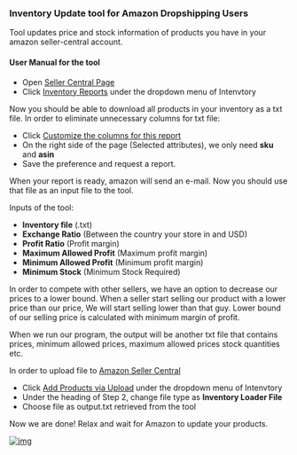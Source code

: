 ### Inventory Update tool for Amazon Dropshipping Users

Tool updates price and stock information of products you have in your amazon seller-central account.

#### User Manual for the tool
- Open [Seller Central Page](https://sellercentral.amazon.com/)
- Click [Inventory Reports](https://sellercentral.amazon.com/listing/reports) under the dropdown menu of Intenvtory

Now you should be able to download all products in your inventory as a txt file. In order to eliminate unnecessary columns for txt file:

- Click [Customize the columns for this report](https://sellercentral.amazon.com/listing/reports/custom?report_type=107)
- On the right side of the page (Selected attributes), we only need **sku** and **asin**
- Save the preference and request a report.

When your report is ready, amazon will send an e-mail. Now you should use that file as an input file to the tool.

Inputs of the tool:
- **Inventory file** (.txt)
- **Exchange Ratio** (Between the country your store in and USD)
- **Profit Ratio** (Profit margin)
- **Maximum Allowed Profit** (Maximum profit margin)
- **Minimum Allowed Profit** (Minimum profit margin)
- **Minimum Stock** (Minimum Stock Required)

In order to compete with other sellers, we have an option to decrease our prices to a lower bound. When a seller start selling our product with a lower price than our price, We will start selling lower than that guy. Lower bound of our selling price is calculated with minimum margin of profit.

When we run our program, the output will be another txt file that contains prices, minimum allowed prices, maximum allowed prices stock quantities etc. 

In order to upload file to [Amazon Seller Central](https://sellercentral.amazon.com/)
- Click [Add Products via Upload](https://sellercentral.amazon.com/listing/upload) under the dropdown menu of Intenvtory
- Under the heading of Step 2, change file type as **Inventory Loader File**
- Choose file as output.txt retrieved from the tool

Now we are done! Relax and wait for Amazon to update your products. 

[![img](https://mllh7z7bitrc.i.optimole.com/jHdOZQ-l7IHR-Ey/w:330/h:83/q:75/dpr:2.6/https://tinuiti.com/wp-content/uploads/legacysitecontent/cpcs/posts_01/2018/04/10095553/Amazon-seller-central.png)](https://sellercentral.amazon.com/)
